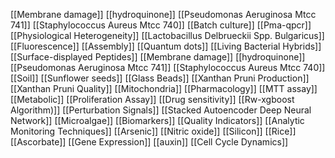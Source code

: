 [[Membrane damage]]
[[hydroquinone]]
[[Pseudomonas Aeruginosa Mtcc 741]]
[[Staphylococcus Aureus Mtcc 740]]
[[Batch culture]]
[[Pma-qpcr]]
[[Physiological Heterogeneity]]
[[Lactobacillus Delbrueckii Spp. Bulgaricus]]
[[Fluorescence]]
[[Assembly]]
[[Quantum dots]]
[[Living Bacterial Hybrids]]
[[Surface-displayed Peptides]]
[[Membrane damage]]
[[hydroquinone]]
[[Pseudomonas Aeruginosa Mtcc 741]]
[[Staphylococcus Aureus Mtcc 740]]
[[Soil]]
[[Sunflower seeds]]
[[Glass Beads]]
[[Xanthan Pruni Production]]
[[Xanthan Pruni Quality]]
[[Mitochondria]]
[[Pharmacology]]
[[MTT assay]]
[[Metabolic]]
[[Proliferation Assay]]
[[Drug sensitivity]]
[[Rw-xgboost Algorithm)]]
[[Perturbation Signals]]
[[Stacked Autoencoder Deep Neural Network]]
[[Microalgae]]
[[Biomarkers]]
[[Quality Indicators]]
[[Analytic Monitoring Techniques]]
[[Arsenic]]
[[Nitric oxide]]
[[Silicon]]
[[Rice]]
[[Ascorbate]]
[[Gene Expression]]
[[auxin]]
[[Cell Cycle Dynamics]]
